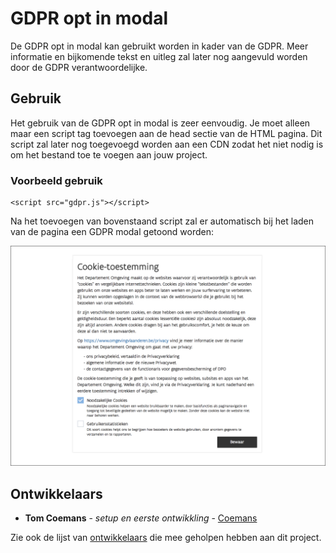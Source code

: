 # GDPR opt in modal

De GDPR opt in modal kan gebruikt worden in kader van de GDPR. Meer informatie en bijkomende tekst en uitleg zal later nog aangevuld worden door de GDPR verantwoordelijke.

## Gebruik

Het gebruik van de GDPR opt in modal is zeer eenvoudig. Je moet alleen maar een script tag toevoegen aan de head sectie van de HTML pagina. Dit script zal later nog toegevoegd worden aan een CDN zodat het niet nodig is om het bestand toe te voegen aan jouw project.

### Voorbeeld gebruik

```
<script src="gdpr.js"></script>
```

Na het toevoegen van bovenstaand script zal er automatisch bij het laden van de pagina een GDPR modal getoond worden:

![Alt text](img/readme1.png?raw=true "GDPR modal voorbeeld")

## Ontwikkelaars

* **Tom Coemans** - *setup en eerste ontwikkling* - [Coemans](https://github.com/coemans)

Zie ook de lijst van [ontwikkelaars](https://github.com/milieuinfo/gdpr/graphs/contributors) die mee geholpen hebben aan dit project.
